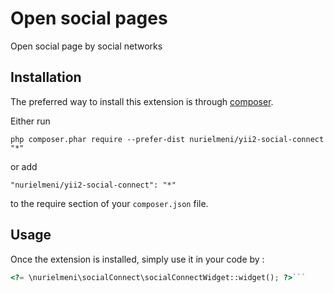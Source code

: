 Open social pages
=================
Open social page by social networks

Installation
------------

The preferred way to install this extension is through [composer](http://getcomposer.org/download/).

Either run

```
php composer.phar require --prefer-dist nurielmeni/yii2-social-connect "*"
```

or add

```
"nurielmeni/yii2-social-connect": "*"
```

to the require section of your `composer.json` file.


Usage
-----

Once the extension is installed, simply use it in your code by  :

```php
<?= \nurielmeni\socialConnect\socialConnectWidget::widget(); ?>```
